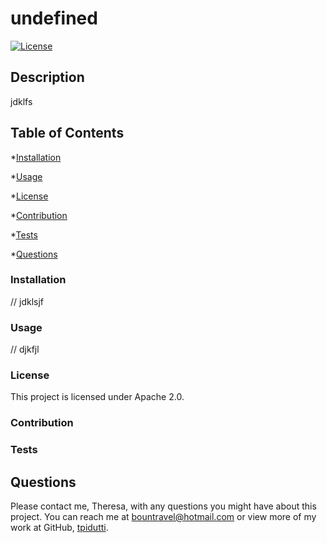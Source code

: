 
  # undefined

  [![License](https://img.shields.io/badge/License-Apache%202.0-blue.svg)](https://opensource.org/licenses/Apache-2.0)
  
  ## Description
  jdklfs

  ## Table of Contents

  *[Installation](#installation)

  *[Usage](#usage)

  *[License](#license)

  *[Contribution](#contribution)

  *[Tests](#tests)

  *[Questions](#questions)

  ### Installation
  // jdklsjf
 

  ### Usage
  // djkfjl
  
  ### License
  This project is licensed under Apache 2.0.

  ### Contribution
  
 
  ### Tests
  
 

  ## Questions
  Please contact me, Theresa, with any questions you might have about this project.  You can reach me at bountravel@hotmail.com or view more of my work at GitHub, [tpidutti](https://github.com/tpidutti).

  